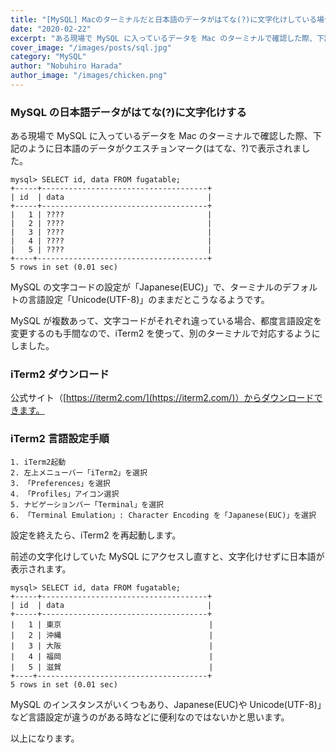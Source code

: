 ```yaml
---
title: "[MySQL] Macのターミナルだと日本語のデータがはてな(?)に文字化けしている場合の対処法"
date: "2020-02-22"
excerpt: "ある現場で MySQL に入っているデータを Mac のターミナルで確認した際、下記のように日本語のデータがクエスチョンマーク(はてな、?)で表示されました。"
cover_image: "/images/posts/sql.jpg"
category: "MySQL"
author: "Nobuhiro Harada"
author_image: "/images/chicken.png"
---
```


### MySQL の日本語データがはてな(?)に文字化けする

ある現場で MySQL に入っているデータを Mac のターミナルで確認した際、下記のように日本語のデータがクエスチョンマーク(はてな、?)で表示されました。

    mysql> SELECT id, data FROM fugatable;
    +-----+-------------------------------------+
    | id  | data                                |
    +-----+-------------------------------------+
    |   1 | ????                                |
    |   2 | ????                                |
    |   3 | ????                                |
    |   4 | ????                                |
    |   5 | ????                                |
    +----+--------------------------------------+
    5 rows in set (0.01 sec)

MySQL の文字コードの設定が「Japanese(EUC)」で、ターミナルのデフォルトの言語設定「Unicode(UTF-8)」のままだとこうなるようです。

MySQL が複数あって、文字コードがそれぞれ違っている場合、都度言語設定を変更するのも手間なので、iTerm2 を使って、別のターミナルで対応するようにしました。

### iTerm2 ダウンロード

公式サイト（[https://iterm2.com/](https://iterm2.com/)）からダウンロードできます。

### iTerm2 言語設定手順

    1. iTerm2起動
    2. 左上メニューバー「iTerm2」を選択
    3. 「Preferences」を選択
    4. 「Profiles」アイコン選択
    5. ナビゲーションバー「Terminal」を選択
    6. 「Terminal Emulation」: Character Encoding を「Japanese(EUC)」を選択

設定を終えたら、iTerm2 を再起動します。

前述の文字化けしていた MySQL にアクセスし直すと、文字化けせずに日本語が表示されます。

    mysql> SELECT id, data FROM fugatable;
    +-----+-------------------------------------+
    | id  | data                                |
    +-----+-------------------------------------+
    |   1 | 東京                                 |
    |   2 | 沖縄                                 |
    |   3 | 大阪                                 |
    |   4 | 福岡                                 |
    |   5 | 滋賀                                 |
    +----+--------------------------------------+
    5 rows in set (0.01 sec)

MySQL のインスタンスがいくつもあり、Japanese(EUC)や Unicode(UTF-8)」など言語設定が違うのがある時などに便利なのではないかと思います。

以上になります。

